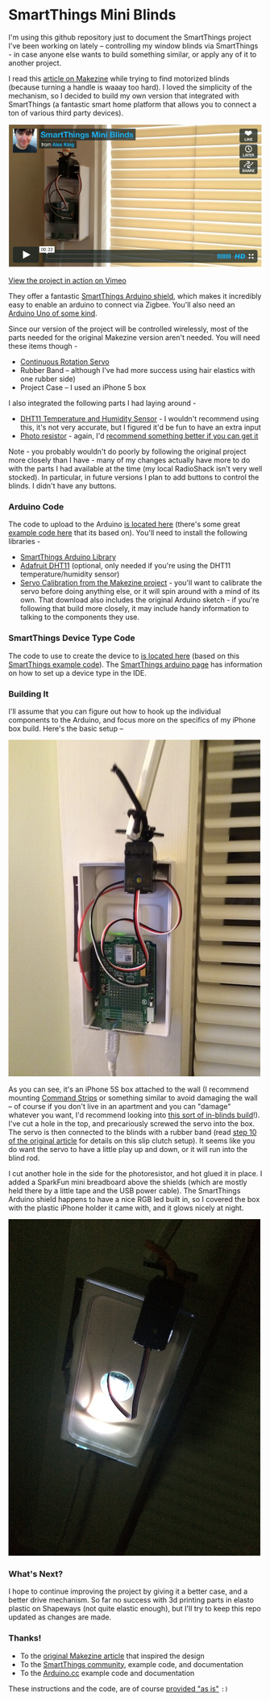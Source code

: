 SmartThings Mini Blinds
=======================

I'm using this github repository just to document the SmartThings project I've been working on lately – controlling my window blinds via SmartThings - in case anyone else wants to build something similar, or apply any of it to another project.

I read this [article on Makezine](http://makezine.com/projects/mini-blind-minder/) while trying to find motorized blinds (because turning a handle is waaay too hard). I loved the simplicity of the mechanism, so I decided to build my own version that integrated with SmartThings (a fantastic smart home platform that allows you to connect a ton of various third party devices). 

[![video](images/video.png)](https://vimeo.com/81291367)

[View the project in action on Vimeo](https://vimeo.com/81291367)

They offer a fantastic [SmartThings Arduino shield](https://shop.smartthings.com/#/products/smartthings-shield-arduino), which makes it incredibly easy to enable an arduino to connect via Zigbee. You'll also need an [Arduino Uno of some kind](https://www.sparkfun.com/products/11224). 

Since our version of the project will be controlled wirelessly, most of the parts needed for the original Makezine version aren't needed. You will need these items though -

- [Continuous Rotation Servo](http://www.parallax.com/product/900-00008)
- Rubber Band – although I've had more success using hair elastics with one rubber side)
- Project Case – I used an iPhone 5 box 

I also integrated the following parts I had laying around -

- [DHT11 Temperature and Humidity Sensor](https://www.adafruit.com/products/386) - I wouldn't recommend using this, it's not very accurate, but I figured it'd be fun to have an extra input
- [Photo resistor](http://bildr.org/2012/11/photoresistor-arduino/) - again, I'd [recommend something better if you can get it](http://bildr.org/2011/09/tsl230r-arduino/)

Note - you probably wouldn't do poorly by following the original project more closely than I have - many of my changes actually have more to do with the parts I had available at the time (my local RadioShack isn't very well stocked). In particular, in future versions I plan to add buttons to control the blinds. I didn't have any buttons.

### Arduino Code
The code to upload to the Arduino [is located here](arduino-code.ino) (there's some great [example code here](https://gist.github.com/aurman/6546221) that its based on). You'll need to install the following libraries -

- [SmartThings Arduino Library](http://build.smartthings.com/arduino/)
- [Adafruit DHT11](https://github.com/adafruit/DHT-sensor-library) (optional, only needed if you're using the DHT11 temperature/humidity sensor)
- [Servo Calibration from the Makezine project](http://grathio.com/assets/make/blind_minder_arduino.zip) - you'll want to calibrate the servo before doing anything else, or it will spin around with a mind of its own. That download also includes the original Arduino sketch - if you're following that build more closely, it may include handy information to talking to the components they use. 
 
### SmartThings Device Type Code
The code to use to create the device to [is located here](device-type.groovy) (based on this [SmartThings example code](https://gist.github.com/aurman/6862503)). The [SmartThings arduino page](http://build.smartthings.com/arduino/) has information on how to set up a device type in the IDE. 

### Building It
I'll assume that you can figure out how to hook up the individual components to the Arduino, and focus more on the specifics of my iPhone box build. Here's the basic setup –

![1](images/1.jpg)

As you can see, it's an iPhone 5S box attached to the wall (I recommend mounting [Command Strips](http://www.command.com/wps/portal/3M/en_US/NACommand/Command/) or something similar to avoid damaging the wall – of course if you don't live in an apartment and you can "damage" whatever you want, I'd recommend looking into [this sort of in-blinds build](https://homeawesomation.wordpress.com/2013/02/26/automated-window-blinds-with-arduino/)!). I've cut a hole in the top, and precariously screwed the servo into the box. The servo is then connected to the blinds with a rubber band (read [step 10 of the original article](http://makezine.com/projects/mini-blind-minder/) for details on this slip clutch setup). It seems like you do want the servo to have a little play up and down, or it will run into the blind rod. 

I cut another hole in the side for the photoresistor, and hot glued it in place. I added a SparkFun mini breadboard above the shields (which are mostly held there by a little tape and the USB power cable). The SmartThings Arduino shield happens to have a nice RGB led built in, so I covered the box with the plastic iPhone holder it came with, and it glows nicely at night. 

![2](images/2.jpg)

### What's Next?

I hope to continue improving the project by giving it a better case, and a better drive mechanism. So far no success with 3d printing parts in elasto plastic on Shapeways (not quite elastic enough), but I'll try to keep this repo updated as changes are made. 

### Thanks!

- To the [original Makezine article](http://makezine.com/projects/mini-blind-minder/) that inspired the design
- To the [SmartThings community](http://build.smartthings.com), example code, and documentation
- To the [Arduino.cc](http://arduino.cc) example code and documentation

These instructions and the code, are of course [provided "as is"](https://gist.github.com/alexking/7852271) `:)`